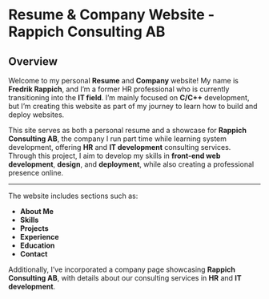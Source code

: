 # Resume & Company Website - Rappich Consulting AB

## Overview

Welcome to my personal **Resume** and **Company** website! My name is **Fredrik Rappich**, and I’m a former HR professional who is currently transitioning into the **IT field**. I’m mainly focused on **C/C++** development, but I’m creating this website as part of my journey to learn how to build and deploy websites. 

This site serves as both a personal resume and a showcase for **Rappich Consulting AB**, the company I run part time while learning system development, offering **HR** and **IT development** consulting services. Through this project, I aim to develop my skills in **front-end web development**, **design**, and **deployment**, while also creating a professional presence online.

---

The website includes sections such as:
- **About Me**
- **Skills**
- **Projects**
- **Experience**
- **Education**
- **Contact**

Additionally, I’ve incorporated a company page showcasing **Rappich Consulting AB**, with details about our consulting services in **HR** and **IT development**.

